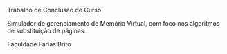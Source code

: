 Trabalho de Conclusão de Curso

Simulador de gerenciamento de Memória Virtual, com foco nos algoritmos de substituição de páginas.

Faculdade Farias Brito